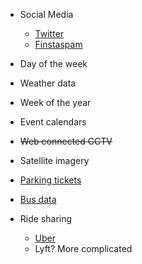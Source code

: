 * Social Media
  * [Twitter](https://marcobonzanini.com/2015/06/16/mining-twitter-data-with-python-and-js-part-7-geolocation-and-interactive-maps/)
  * [Finstaspam](https://medium.com/@bruceoh/data-mining-instagram-scraper-1-d557e7ae4264)
  
* Day of the week
* Weather data
* Week of the year
* Event calendars
* ~~Web connected CCTV~~
* Satellite imagery
* [Parking tickets](http://opendata.charlottesville.org/datasets/parking-tickets)
* [Bus data](http://opendata.charlottesville.org/datasets/transit/data)
* Ride sharing
  * [Uber](https://movement.uber.com/cities?lang=en-US)
  * Lyft? More complicated
